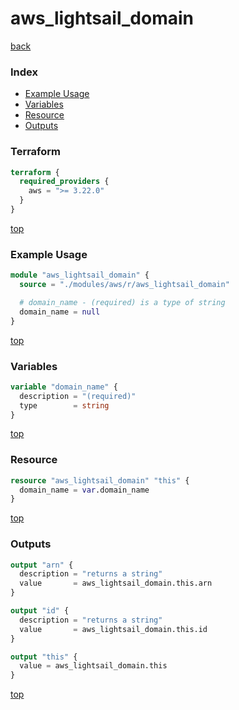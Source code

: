 # aws_lightsail_domain

[back](../aws.md)

### Index

- [Example Usage](#example-usage)
- [Variables](#variables)
- [Resource](#resource)
- [Outputs](#outputs)

### Terraform

```terraform
terraform {
  required_providers {
    aws = ">= 3.22.0"
  }
}
```

[top](#index)

### Example Usage

```terraform
module "aws_lightsail_domain" {
  source = "./modules/aws/r/aws_lightsail_domain"

  # domain_name - (required) is a type of string
  domain_name = null
}
```

[top](#index)

### Variables

```terraform
variable "domain_name" {
  description = "(required)"
  type        = string
}
```

[top](#index)

### Resource

```terraform
resource "aws_lightsail_domain" "this" {
  domain_name = var.domain_name
}
```

[top](#index)

### Outputs

```terraform
output "arn" {
  description = "returns a string"
  value       = aws_lightsail_domain.this.arn
}

output "id" {
  description = "returns a string"
  value       = aws_lightsail_domain.this.id
}

output "this" {
  value = aws_lightsail_domain.this
}
```

[top](#index)